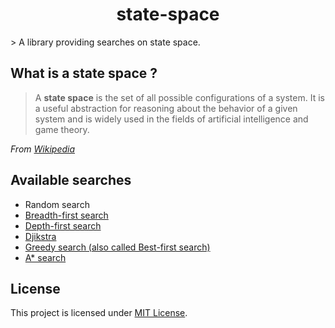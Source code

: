 <h1 align="center">
    state-space
</h1>
> A library providing searches on state space.

## What is a state space ?

> A **state space** is the set of all possible configurations of a system. It is a useful abstraction for reasoning about the behavior of a given system and is widely used in the fields of artificial intelligence and game theory.

*From [Wikipedia](https://en.wikipedia.org/wiki/State_space)*

## Available searches

- Random search
- [Breadth-first search](https://en.wikipedia.org/wiki/Breadth-first_search)
- [Depth-first search](https://en.wikipedia.org/wiki/Depth-first_search)
- [Djikstra](https://en.wikipedia.org/wiki/Dijkstra%27s_algorithm)
- [Greedy search (also called Best-first search)](https://en.wikipedia.org/wiki/Best-first_search)
- [A* search](https://en.wikipedia.org/wiki/A*_search_algorithm)

## License
This project is licensed under [MIT License](https://github.com/TrAyZeN/state-space/blob/master/LICENSE).

